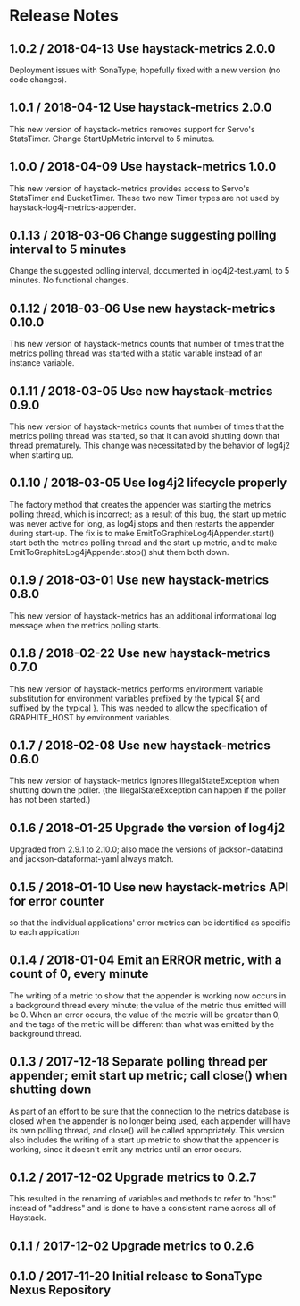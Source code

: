 # Release Notes

## 1.0.2 / 2018-04-13 Use haystack-metrics 2.0.0
Deployment issues with SonaType; hopefully fixed with a new version (no code changes).

## 1.0.1 / 2018-04-12 Use haystack-metrics 2.0.0
This new version of haystack-metrics removes support for Servo's StatsTimer.
Change StartUpMetric interval to 5 minutes.

## 1.0.0 / 2018-04-09 Use haystack-metrics 1.0.0
This new version of haystack-metrics provides access to Servo's StatsTimer and BucketTimer. These two new Timer types
are not used by haystack-log4j-metrics-appender.

## 0.1.13 / 2018-03-06 Change suggesting polling interval to 5 minutes
Change the suggested polling interval, documented in log4j2-test.yaml, to 5 minutes. No functional changes.

## 0.1.12 / 2018-03-06 Use new haystack-metrics 0.10.0
This new version of haystack-metrics counts that number of times that the metrics polling thread was started
with a static variable instead of an instance variable.

## 0.1.11 / 2018-03-05 Use new haystack-metrics 0.9.0
This new version of haystack-metrics counts that number of times that the metrics polling thread was started, so that it
can avoid shutting down that thread prematurely. This change was necessitated by the behavior of log4j2 when starting
up.

## 0.1.10 / 2018-03-05 Use log4j2 lifecycle properly
The factory method that creates the appender was starting the metrics polling thread, which is incorrect; as a result of
this bug, the start up metric was never active for long, as log4j stops and then restarts the appender during start-up.
The fix is to make EmitToGraphiteLog4jAppender.start() start both the metrics polling thread and the start up metric,
and to make EmitToGraphiteLog4jAppender.stop() shut them both down.

## 0.1.9 / 2018-03-01 Use new haystack-metrics 0.8.0
This new version of haystack-metrics has an additional informational log message when the metrics polling starts.

## 0.1.8 / 2018-02-22 Use new haystack-metrics 0.7.0
This new version of haystack-metrics performs environment variable substitution for environment variables prefixed by
the typical ${ and suffixed by the typical }. This was needed to allow the specification of GRAPHITE_HOST by
environment variables.

## 0.1.7 / 2018-02-08 Use new haystack-metrics 0.6.0
This new version of haystack-metrics ignores IllegalStateException when shutting down the poller.
(the IllegalStateException can happen if the poller has not been started.)

## 0.1.6 / 2018-01-25 Upgrade the version of log4j2
Upgraded from 2.9.1 to 2.10.0; also made the versions of jackson-databind and jackson-dataformat-yaml always match.

## 0.1.5 / 2018-01-10 Use new haystack-metrics API for error counter
so that the individual applications' error metrics can be identified as specific to each application

## 0.1.4 / 2018-01-04 Emit an ERROR metric, with a count of 0, every minute
The writing of a metric to show that the appender is working now occurs in a background thread every minute;
the value of the metric thus emitted will be 0. When an error occurs, the value of the metric will be greater than 0,
and the tags of the metric will be different than what was emitted by the background thread.

## 0.1.3 / 2017-12-18 Separate polling thread per appender; emit start up metric; call close() when shutting down
As part of an effort to be sure that the connection to the metrics database is closed when the appender is
no longer being used, each appender will have its own polling thread, and close() will be called appropriately.
This version also includes the writing of a start up metric to show that the appender is working, since it
doesn't emit any metrics until an error occurs.

## 0.1.2 / 2017-12-02 Upgrade metrics to 0.2.7
This resulted in the renaming of variables and methods to refer to "host" instead of "address"
and is done to have a consistent name across all of Haystack.

## 0.1.1 / 2017-12-02 Upgrade metrics to 0.2.6

## 0.1.0 / 2017-11-20 Initial release to SonaType Nexus Repository